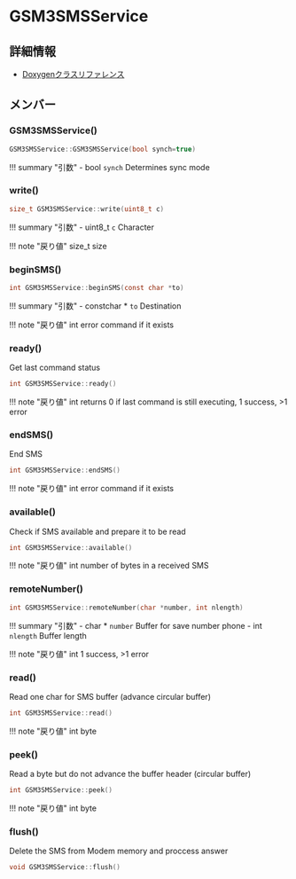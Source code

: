 # GSM3SMSService



## 詳細情報

- [Doxygenクラスリファレンス](https://lang-ship.com/reference/Arduino/latest/class_g_s_m3_s_m_s_service.html)

## メンバー

### GSM3SMSService()



```c
GSM3SMSService::GSM3SMSService(bool synch=true)
```

!!! summary "引数"
	- bool `synch` Determines sync mode 



### write()



```c
size_t GSM3SMSService::write(uint8_t c)
```

!!! summary "引数"
	- uint8_t `c` Character 

!!! note "戻り値"
	size_t size 



### beginSMS()



```c
int GSM3SMSService::beginSMS(const char *to)
```

!!! summary "引数"
	- constchar * `to` Destination 

!!! note "戻り値"
	int error command if it exists 



### ready()


Get last command status 

```c
int GSM3SMSService::ready()
```

!!! note "戻り値"
	int returns 0 if last command is still executing, 1 success, >1 error 



### endSMS()


End SMS 

```c
int GSM3SMSService::endSMS()
```

!!! note "戻り値"
	int error command if it exists 



### available()


Check if SMS available and prepare it to be read 

```c
int GSM3SMSService::available()
```

!!! note "戻り値"
	int number of bytes in a received SMS 



### remoteNumber()



```c
int GSM3SMSService::remoteNumber(char *number, int nlength)
```

!!! summary "引数"
	- char * `number` Buffer for save number phone 
	- int `nlength` Buffer length 

!!! note "戻り値"
	int 1 success, >1 error 



### read()


Read one char for SMS buffer (advance circular buffer) 

```c
int GSM3SMSService::read()
```

!!! note "戻り値"
	int byte 



### peek()


Read a byte but do not advance the buffer header (circular buffer) 

```c
int GSM3SMSService::peek()
```

!!! note "戻り値"
	int byte 



### flush()


Delete the SMS from Modem memory and proccess answer 
```c
void GSM3SMSService::flush()
```



